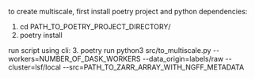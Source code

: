 to create multiscale, first install poetry project and python dependencies: 
1. cd PATH_TO_POETRY_PROJECT_DIRECTORY/
2. poetry install


run script using cli:
3. poetry run python3 src/to_multiscale.py  --workers=NUMBER_OF_DASK_WORKERS --data_origin=labels/raw --cluster=lsf/local --src=PATH_TO_ZARR_ARRAY_WITH_NGFF_METADATA
